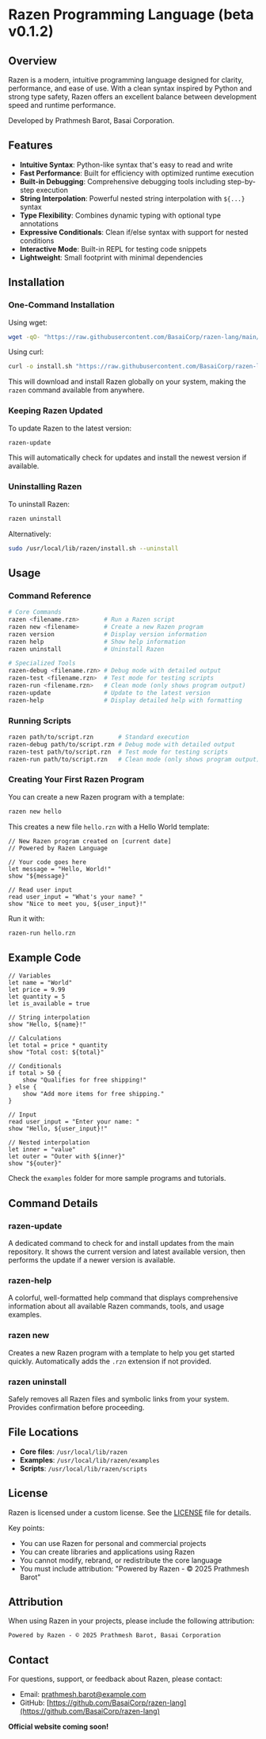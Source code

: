 # Razen Programming Language (beta v0.1.2)

## Overview
Razen is a modern, intuitive programming language designed for clarity, performance, and ease of use. With a clean syntax inspired by Python and strong type safety, Razen offers an excellent balance between development speed and runtime performance.

Developed by Prathmesh Barot, Basai Corporation.

## Features
- **Intuitive Syntax**: Python-like syntax that's easy to read and write
- **Fast Performance**: Built for efficiency with optimized runtime execution
- **Built-in Debugging**: Comprehensive debugging tools including step-by-step execution
- **String Interpolation**: Powerful nested string interpolation with `${...}` syntax
- **Type Flexibility**: Combines dynamic typing with optional type annotations
- **Expressive Conditionals**: Clean if/else syntax with support for nested conditions
- **Interactive Mode**: Built-in REPL for testing code snippets
- **Lightweight**: Small footprint with minimal dependencies

## Installation

### One-Command Installation

Using wget:
```bash
wget -qO- "https://raw.githubusercontent.com/BasaiCorp/razen-lang/main/install.sh" | bash
```

Using curl:
```bash
curl -o install.sh "https://raw.githubusercontent.com/BasaiCorp/razen-lang/main/install.sh" && chmod +x install.sh && ./install.sh
```

This will download and install Razen globally on your system, making the `razen` command available from anywhere.

### Keeping Razen Updated

To update Razen to the latest version:
```bash
razen-update
```

This will automatically check for updates and install the newest version if available.

### Uninstalling Razen

To uninstall Razen:
```bash
razen uninstall
```

Alternatively:
```bash
sudo /usr/local/lib/razen/install.sh --uninstall
```

## Usage

### Command Reference

```bash
# Core Commands
razen <filename.rzn>       # Run a Razen script
razen new <filename>       # Create a new Razen program
razen version              # Display version information
razen help                 # Show help information
razen uninstall            # Uninstall Razen

# Specialized Tools
razen-debug <filename.rzn> # Debug mode with detailed output
razen-test <filename.rzn>  # Test mode for testing scripts
razen-run <filename.rzn>   # Clean mode (only shows program output)
razen-update               # Update to the latest version
razen-help                 # Display detailed help with formatting
```

### Running Scripts

```bash
razen path/to/script.rzn       # Standard execution
razen-debug path/to/script.rzn # Debug mode with detailed output
razen-test path/to/script.rzn  # Test mode for testing scripts
razen-run path/to/script.rzn   # Clean mode (only shows program output)
```

### Creating Your First Razen Program

You can create a new Razen program with a template:
```bash
razen new hello
```

This creates a new file `hello.rzn` with a Hello World template:
```razen
// New Razen program created on [current date]
// Powered by Razen Language

// Your code goes here
let message = "Hello, World!"
show "${message}"

// Read user input
read user_input = "What's your name? "
show "Nice to meet you, ${user_input}!"
```

Run it with:
```bash
razen-run hello.rzn
```

## Example Code

```razen
// Variables
let name = "World"
let price = 9.99
let quantity = 5
let is_available = true

// String interpolation
show "Hello, ${name}!"

// Calculations
let total = price * quantity
show "Total cost: ${total}"

// Conditionals
if total > 50 {
    show "Qualifies for free shipping!"
} else {
    show "Add more items for free shipping."
}

// Input
read user_input = "Enter your name: "
show "Hello, ${user_input}!"

// Nested interpolation
let inner = "value"
let outer = "Outer with ${inner}"
show "${outer}"
```

Check the `examples` folder for more sample programs and tutorials.

## Command Details

### razen-update
A dedicated command to check for and install updates from the main repository. It shows the current version and latest available version, then performs the update if a newer version is available.

### razen-help
A colorful, well-formatted help command that displays comprehensive information about all available Razen commands, tools, and usage examples.

### razen new
Creates a new Razen program with a template to help you get started quickly. Automatically adds the `.rzn` extension if not provided.

### razen uninstall
Safely removes all Razen files and symbolic links from your system. Provides confirmation before proceeding.

## File Locations

- **Core files**: `/usr/local/lib/razen`
- **Examples**: `/usr/local/lib/razen/examples`
- **Scripts**: `/usr/local/lib/razen/scripts`

## License
Razen is licensed under a custom license. See the [LICENSE](./LICENSE) file for details.

Key points:
- You can use Razen for personal and commercial projects
- You can create libraries and applications using Razen
- You cannot modify, rebrand, or redistribute the core language
- You must include attribution: "Powered by Razen - © 2025 Prathmesh Barot"

## Attribution
When using Razen in your projects, please include the following attribution:

```
Powered by Razen - © 2025 Prathmesh Barot, Basai Corporation
```

## Contact
For questions, support, or feedback about Razen, please contact:
- Email: prathmesh.barot@example.com
- GitHub: [https://github.com/BasaiCorp/razen-lang](https://github.com/BasaiCorp/razen-lang)

**Official website coming soon!**
